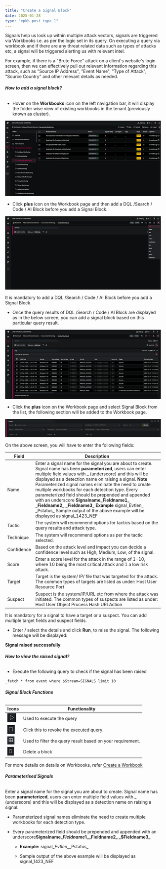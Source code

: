 ```yaml
---
title: "Create a Signal Block"
date: 2025-01-28
type: "epkb_post_type_1"
---
```


  
Signals help us look up within multiple attack vectors, signals are triggered via Workbooks i.e. as per the logic set in its query. On executing a query via workbook and if there are any threat related data such as types of attacks etc, a signal will be triggered alerting us with relevant intel.

For example, if there is a "Brute Force" attack on a client's website's login screen, then we can effectively pull out relevant information regarding this attack, such as "Source IP Address", "Event Name", "Type of Attack", "Source Country" and other relevant details as needed.

###### **How to add a signal block?**

- Hover on the **Workbooks** icon on the left navigation bar, it will display the folder wise view of existing workbooks in the tenant (previously known as cluster).

![image 1-Dec-05-2023-07-00-54-2470-AM](./images-Create%20a%20Signal%20Block/Create-a-Signal-Block-1.png)

- Click **plus** icon on the Workbook page and then add a DQL /Search / Code / AI Block before you add a Signal Block.

![image 2-Dec-05-2023-07-01-20-1408-AM](./images-Create%20a%20Signal%20Block/Create-a-Signal-Block-2.png)

It is mandatory to add a DQL /Search / Code / AI Block before you add a Signal Block.

- Once the query results of DQL /Search / Code / AI Block are displayed as in the below screen, you can add a signal block based on this particular query result.

![image 3-Dec-05-2023-07-02-03-1509-AM](./images-Create%20a%20Signal%20Block/Create-a-Signal-Block-3.png)

- Click the **plus** icon on the Workbook page and select Signal Block from the list, the following section will be added to the Workbook page.

![image 4-Dec-05-2023-07-02-19-8015-AM](./images-Create%20a%20Signal%20Block/Create-a-Signal-Block-4.png)

  
On the above screen, you will have to enter the following fields:

| Field | Description |
| --- | --- |
| Name | Enter a signal name for the signal you are about to create. Signal name has been **parameterized**, users can enter multiple field values with \_ (underscore) and this will be displayed as a detection name on raising a signal.   **Note**   Parameterized signal names eliminate the need to create multiple workbooks for each detection type.   Every parameterized field should be prepended and appended with an underscore   **Signalname\_Fieldname1\_ \_Fieldname2\_    _Fieldname3\_** **Example** signal\_Evtlen\_ \_Pstatus_   Sample output of the above example will be displayed as signal\_1423\_NEF |
| Tactic | The system will recommend options for tactics based on the query results and attack type. |
| Technique | The system will recommend options as per the tactic selected. |
| Confidence | Based on the attack level and impact you can decide a confidence level such as High, Medium, Low, of the signal. |
| Score | Enter a score level for the attack in the range of 1-10, where 10 being the most critical attack and 1 a low risk attack. |
| Target | Target is the system/ IP/ file that was targeted for the attack. The common types of targets are listed as under:   Host   User   Resource   Port |
| Suspect | Suspect is the system/IP/URL etc from where the attack was initiated. The common types of suspects are listed as under:   Host   User   Object   Process   Hash   URLAction |

It is mandatory for a signal to have a target or a suspect. You can add multiple target fields and suspect fields.

- Enter / select the details and click **Run**, to raise the signal. The following message will be displayed:

**Signal raised successfully**

###### **How to view the raised signal?**

- Execute the following query to check if the signal has been raised

```
_fetch * from event where $Stream=SIGNALS limit 10
```

###### **Signal Block Functions**  

| Icons | Functionality |
| --- | --- |
| ![](./images-Create%20a%20Signal%20Block/Create-a-Signal-Block-5.webp) | Used to execute the query |
| ![](./images-Create%20a%20Signal%20Block/Create-a-Signal-Block-6.webp) | Click this to revoke the executed query. |
| ![](./images-Create%20a%20Signal%20Block/Create-a-Signal-Block-7.webp) | Used to filter the query result based on your requirement. |
| ![](./images-Create%20a%20Signal%20Block/Create-a-Signal-Block-8.webp) | Delete a block |

For more details on details on Workbooks, refer [Create a Workbook](https://dnif.it/kb/hunting-with-workbooks/getting-started-hunting-with-workbooks/how-to-create-a-workbook-2/)

###### **Parameterised Signals**

Enter a signal name for the signal you are about to create. Signal name has been **parameterized**, users can enter multiple field values with \_ (underscore) and this will be displayed as a detection name on raising a signal.

- Parameterized signal names eliminate the need to create multiple workbooks for each detection type.

- Every parameterized field should be prepended and appended with an underscore**Signalname\_$Fieldname1\_ \_$Fieldname2\_ \_$Fieldname3\_**
    - **Example:** signal\_$Evtlen\_ \_$Pstatus\_
    
    - Sample output of the above example will be displayed as signal\_1423\_NEF
